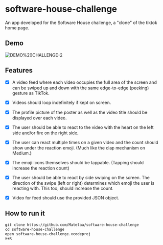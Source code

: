 # software-house-challenge
An app developed for the Software House challenge, a "clone" of the tiktok home page.

## Demo
![DEMO%20CHALLENGE-2](https://github.com/Matelaa/software-house-challenge/assets/37427070/555cfef8-20bc-4273-a62a-1fad5bda6669)

## Features
* [X] A video feed where each video occupies the full area of the screen and can be swiped up and down with the same edge-to-edge (peeking) gesture as TikTok.
* [X] Videos should loop indefinitely if kept on screen.
* [X] The profile picture of the poster as well as the video title should be displayed over each video.
* [X] The user should be able to react to the video with the heart on the left side and/or fire on the right side.
* [X] The user can react multiple times on a given video and the count should show under the reaction emoji. (Much like the clap mechanism on Medium.)
* [X] The emoji icons themselves should be tappable. (Tapping should increase the reaction count)
* [X] The user should be able to react by side swiping on the screen. The direction of the swipe (left or right) determines which emoji the user is reacting with. This too, should increase the count.
* [X] Video for feed should use the provided JSON object.


## How to run it
```markdown
git clone https://github.com/Matelaa/software-house-challenge
cd software-house-challenge
open software-house-challenge.xcodeproj
⌘+R
```
